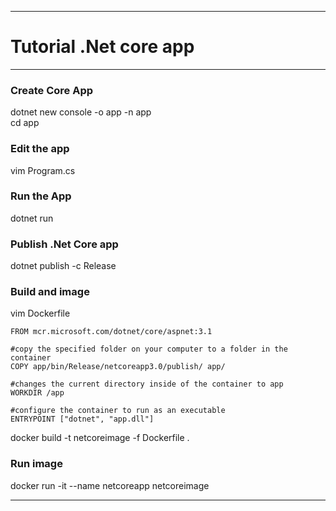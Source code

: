 ***
# __Tutorial .Net core app__

***  
###  __Create Core App__
dotnet new console -o app -n app  
cd app  

### __Edit the app__
vim Program.cs

### __Run the App__
dotnet run

### __Publish .Net Core app__
dotnet publish -c Release

### __Build and image__
vim Dockerfile

```
FROM mcr.microsoft.com/dotnet/core/aspnet:3.1

#copy the specified folder on your computer to a folder in the container
COPY app/bin/Release/netcoreapp3.0/publish/ app/

#changes the current directory inside of the container to app
WORKDIR /app

#configure the container to run as an executable
ENTRYPOINT ["dotnet", "app.dll"]
```
docker build -t netcoreimage -f Dockerfile .

### __Run image__

docker run -it --name netcoreapp netcoreimage 

***

